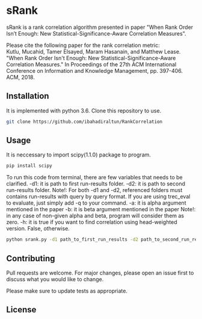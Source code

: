 # sRank

sRank is a rank correlation algorithm presented in paper "When Rank Order Isn’t Enough: New Statistical-Significance-Aware Correlation Measures".

Please cite the following paper for the rank correlation metric:\
Kutlu, Mucahid, Tamer Elsayed, Maram Hasanain, and Matthew Lease. "When Rank Order Isn't Enough: New Statistical-Significance-Aware Correlation Measures." In Proceedings of the 27th ACM International Conference on Information and Knowledge Management, pp. 397-406. ACM, 2018.


## Installation

It is implemented with python 3.6. Clone this repository to use.

```bash
git clone https://github.com/ibahadiraltun/RankCorrelation
```

## Usage

It is neccessary to import scipy(1.1.0) package to program.
```bash
pip install scipy
```
To run this code from terminal, there are few variables that needs to be clarified.
-d1: it is path to first run-results folder.
-d2: it is path to second run-results folder.
Note!: For both -d1 and -d2, referenced folders must contains run-results with query by query format. If you are using trec_eval to evaluate, just simply add -q to your command.
-a: it is alpha argument mentioned in the paper
-b: it is beta argument mentioned in the paper
Note!: in any case of non-given alpha and beta, program will consider them as zero.
-h: it is true if you want to find correlation using head-weighted version. False, otherwise.

```bash
python srank.py -d1 path_to_first_run_results -d2 path_to_second_run_results -a alpha -b beta -h flag
```

## Contributing
Pull requests are welcome. For major changes, please open an issue first to discuss what you would like to change.

Please make sure to update tests as appropriate.

## License
